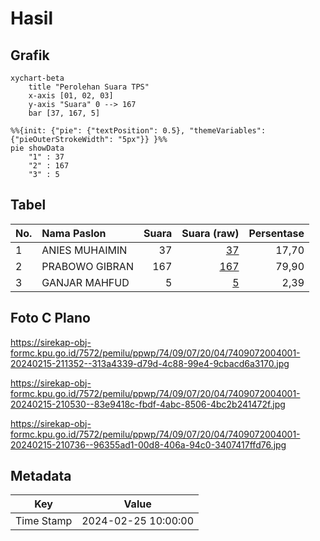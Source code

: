 # Hasil

## Grafik

```mermaid
xychart-beta
    title "Perolehan Suara TPS"
    x-axis [01, 02, 03]
    y-axis "Suara" 0 --> 167
    bar [37, 167, 5]
```

```mermaid
%%{init: {"pie": {"textPosition": 0.5}, "themeVariables": {"pieOuterStrokeWidth": "5px"}} }%%
pie showData
    "1" : 37
    "2" : 167
    "3" : 5
```

## Tabel

| No. | Nama Paslon    | Suara | Suara (raw) | Persentase |
|:--- |:-------------- | -----:| -----------:| ----------:|
| 1   | ANIES MUHAIMIN | 37    | [37][p-1]   | 17,70      |
| 2   | PRABOWO GIBRAN | 167   | [167][p-2]  | 79,90      |
| 3   | GANJAR MAHFUD  | 5     | [5][p-3]    | 2,39       |


[p-1]: https://github.com/gigit-pemilu/pemilu-2024-74-sulawesi-tenggara/blob/main/pilpres/hitung-suara/sub/74-sulawesi-tenggara/sub/09-konawe-utara/sub/07-sawa/sub/2004-laimeo/sub/001-tps/sub/paslon-1.txt
[p-2]: https://github.com/gigit-pemilu/pemilu-2024-74-sulawesi-tenggara/blob/main/pilpres/hitung-suara/sub/74-sulawesi-tenggara/sub/09-konawe-utara/sub/07-sawa/sub/2004-laimeo/sub/001-tps/sub/paslon-2.txt
[p-3]: https://github.com/gigit-pemilu/pemilu-2024-74-sulawesi-tenggara/blob/main/pilpres/hitung-suara/sub/74-sulawesi-tenggara/sub/09-konawe-utara/sub/07-sawa/sub/2004-laimeo/sub/001-tps/sub/paslon-3.txt

## Foto C Plano

https://sirekap-obj-formc.kpu.go.id/7572/pemilu/ppwp/74/09/07/20/04/7409072004001-20240215-211352--313a4339-d79d-4c88-99e4-9cbacd6a3170.jpg

https://sirekap-obj-formc.kpu.go.id/7572/pemilu/ppwp/74/09/07/20/04/7409072004001-20240215-210530--83e9418c-fbdf-4abc-8506-4bc2b241472f.jpg

https://sirekap-obj-formc.kpu.go.id/7572/pemilu/ppwp/74/09/07/20/04/7409072004001-20240215-210736--96355ad1-00d8-406a-94c0-3407417ffd76.jpg


## Metadata

| Key        | Value               |
| ---------- | ------------------- |
| Time Stamp | 2024-02-25 10:00:00 |



